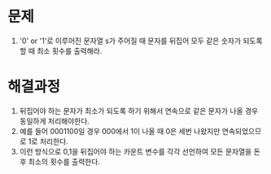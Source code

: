 # 문제

1. '0' or '1'로 이루어진 문자열 s가 주어질 때 문자를 뒤집어 모두 같은 숫자가 되도록 할 때 최소 횟수를 출력해라.



# 해결과정

1. 뒤집어야 하는 문자가 최소가 되도록 하기 위해서 연속으로 같은 문자가 나올 경우 동일하게 처리해야한다.
2. 예를 들어 0001100일 경우 000에서 1이 나올 때 0은 세번 나왔지만 연속되었으므로 1로 처리한다.
3. 이런 방식으로 0,1을 뒤집어야 하는 카운트 변수를 각각 선언하여 모든 문자열을 돈 후 최소의 횟수를 출력한다.